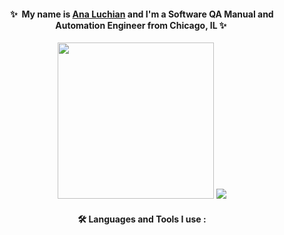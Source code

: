 <div align="center">
  
#### ✨&nbsp; My name is [Ana Luchian](https://www.linkedin.com/in/analuchian/) and I'm a Software QA Manual and Automation Engineer from Chicago, IL ✨&nbsp;  
  
<img src="/images/output/video1.gif" width="250" height="250"/> ![](https://media.giphy.com/media/7NS9RAepPQ0HJ85qJz/giphy-downsized-large.gif) 
  
#### :hammer_and_wrench: Languages and Tools I use :
